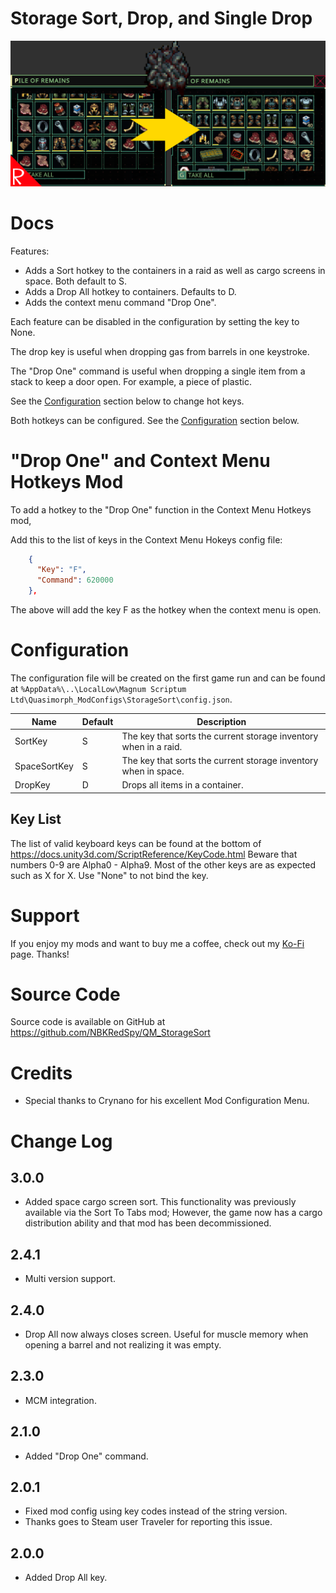 # Storage Sort, Drop, and Single Drop

![thumbnail icon](media/thumbnail.png)

# Docs

Features:
* Adds a Sort hotkey to the containers in a raid as well as cargo screens in space.  Both default to S.  
* Adds a Drop All hotkey to containers.  Defaults to D.
* Adds the context menu command "Drop One".

Each feature can be disabled in the configuration by setting the key to None.

The drop key is useful when dropping gas from barrels in one keystroke.

The "Drop One" command is useful when dropping a single item from a stack to keep a door open.  For example, a piece of plastic.

See the [Configuration](#configuration) section below to change hot keys.

Both hotkeys can be configured.  See the [Configuration](#configuration) section below.

# "Drop One" and Context Menu Hotkeys Mod
To add a hotkey to the "Drop One" function in the Context Menu Hotkeys mod, 

Add this to the list of keys in the Context Menu Hokeys config file:

```json
    {
      "Key": "F",
      "Command": 620000
    },

```

The above will add the key F as the hotkey when the context menu is open.


# Configuration

The configuration file will be created on the first game run and can be found at `%AppData%\..\LocalLow\Magnum Scriptum Ltd\Quasimorph_ModConfigs\StorageSort\config.json`.

|Name|Default|Description|
|--|--|--|
|SortKey|S|The key that sorts the current storage inventory when in a raid.|
|SpaceSortKey|S|The key that sorts the current storage inventory when in space.|
|DropKey|D|Drops all items in a container.|

## Key List
The list of valid keyboard keys can be found at the bottom of https://docs.unity3d.com/ScriptReference/KeyCode.html
Beware that numbers 0-9 are Alpha0 - Alpha9.  Most of the other keys are as expected such as X for X.
Use "None" to not bind the key.

# Support
If you enjoy my mods and want to buy me a coffee, check out my [Ko-Fi](https://ko-fi.com/nbkredspy71915) page.
Thanks!

# Source Code
Source code is available on GitHub at https://github.com/NBKRedSpy/QM_StorageSort

# Credits
* Special thanks to Crynano for his excellent Mod Configuration Menu. 

# Change Log
## 3.0.0
* Added space cargo screen sort.  This functionality was previously available via the Sort To Tabs mod; However, the game now has a cargo distribution ability and that mod has been decommissioned.

## 2.4.1
* Multi version support.

## 2.4.0
* Drop All now always closes screen.  Useful for muscle memory when opening a barrel and not realizing it was empty.

## 2.3.0
* MCM integration.

## 2.1.0
* Added "Drop One" command.

## 2.0.1 
* Fixed mod config using key codes instead of the string version.
* Thanks goes to Steam user Traveler for reporting this issue.

## 2.0.0
* Added Drop All key.